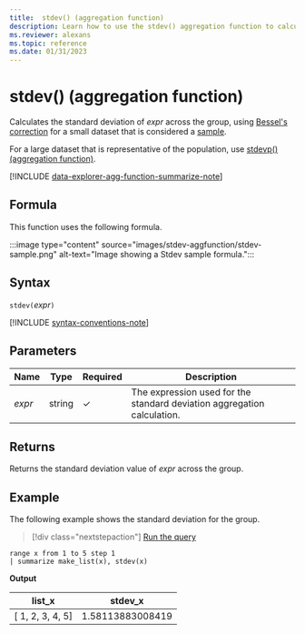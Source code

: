 ```yaml
---
title:  stdev() (aggregation function)
description: Learn how to use the stdev() aggregation function to calculate the standard deviation of an expression using Bessel's correction.
ms.reviewer: alexans
ms.topic: reference
ms.date: 01/31/2023
---
```

# stdev() (aggregation function)

Calculates the standard deviation of *expr* across the group, using [Bessel's correction](https://en.wikipedia.org/wiki/Bessel's_correction) for a small dataset that is considered a [sample](https://en.wikipedia.org/wiki/Sample_%28statistics%29).

For a large dataset that is representative of the population, use [stdevp() (aggregation function)](stdevp-aggfunction.md).

[!INCLUDE [data-explorer-agg-function-summarize-note](../../includes/data-explorer-agg-function-summarize-note.md)]

## Formula

This function uses the following formula.

:::image type="content" source="images/stdev-aggfunction/stdev-sample.png" alt-text="Image showing a Stdev sample formula.":::

## Syntax

`stdev(`*expr*`)`

[!INCLUDE [syntax-conventions-note](../../includes/syntax-conventions-note.md)]

## Parameters

| Name | Type | Required | Description |
|--|--|--|--|
| *expr* | string | &check; | The expression used for the standard deviation aggregation calculation. |

## Returns

Returns the standard deviation value of *expr* across the group.

## Example

The following example shows the standard deviation for the group.

> [!div class="nextstepaction"]
> <a href="https://dataexplorer.azure.com/clusters/help/databases/Samples?query=H4sIAAAAAAAAAytKzEtPVahQSCvKz1UwVCjJVzBVKC5JLVAw5KpRKC7NzU0syqxKVchNzE6Nz8ksLtGo0NQBKkhJLQOyAG3qbWE9AAAA" target="_blank">Run the query</a>

```kusto
range x from 1 to 5 step 1
| summarize make_list(x), stdev(x)
```

**Output**

|list_x|stdev_x|
|---|---|
|[ 1, 2, 3, 4, 5]|1.58113883008419|
